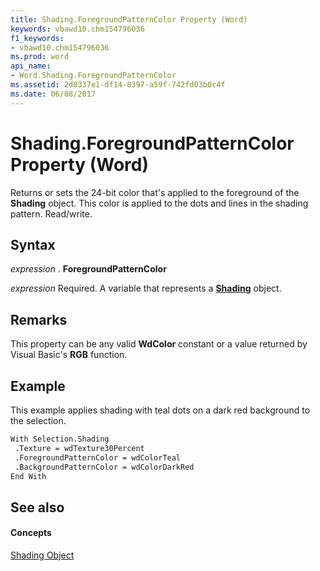 ```yaml
---
title: Shading.ForegroundPatternColor Property (Word)
keywords: vbawd10.chm154796036
f1_keywords:
- vbawd10.chm154796036
ms.prod: word
api_name:
- Word.Shading.ForegroundPatternColor
ms.assetid: 2d8337e1-df14-8397-a59f-742fd03b0c4f
ms.date: 06/08/2017
---
```



# Shading.ForegroundPatternColor Property (Word)

Returns or sets the 24-bit color that's applied to the foreground of the  **Shading** object. This color is applied to the dots and lines in the shading pattern. Read/write.


## Syntax

 _expression_ . **ForegroundPatternColor**

 _expression_ Required. A variable that represents a **[Shading](shading-object-word.md)** object.


## Remarks

This property can be any valid  **WdColor** constant or a value returned by Visual Basic's **RGB** function.


## Example

This example applies shading with teal dots on a dark red background to the selection.


```vb
With Selection.Shading 
 .Texture = wdTexture30Percent 
 .ForegroundPatternColor = wdColorTeal 
 .BackgroundPatternColor = wdColorDarkRed 
End With
```


## See also


#### Concepts


[Shading Object](shading-object-word.md)

